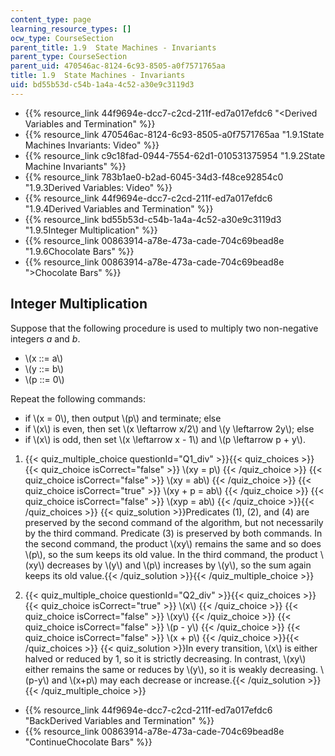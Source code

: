 ```yaml
---
content_type: page
learning_resource_types: []
ocw_type: CourseSection
parent_title: 1.9  State Machines - Invariants
parent_type: CourseSection
parent_uid: 470546ac-8124-6c93-8505-a0f7571765aa
title: 1.9  State Machines - Invariants
uid: bd55b53d-c54b-1a4a-4c52-a30e9c3119d3
---
```


*   {{% resource_link 44f9694e-dcc7-c2cd-211f-ed7a017efdc6 "\<Derived Variables and Termination" %}}
*   {{% resource_link 470546ac-8124-6c93-8505-a0f7571765aa "1.9.1State Machines Invariants: Video" %}}
*   {{% resource_link c9c18fad-0944-7554-62d1-010531375954 "1.9.2State Machine Invariants" %}}
*   {{% resource_link 783b1ae0-b2ad-6045-34d3-f48ce92854c0 "1.9.3Derived Variables: Video" %}}
*   {{% resource_link 44f9694e-dcc7-c2cd-211f-ed7a017efdc6 "1.9.4Derived Variables and Termination" %}}
*   {{% resource_link bd55b53d-c54b-1a4a-4c52-a30e9c3119d3 "1.9.5Integer Multiplication" %}}
*   {{% resource_link 00863914-a78e-473a-cade-704c69bead8e "1.9.6Chocolate Bars" %}}
*   {{% resource_link 00863914-a78e-473a-cade-704c69bead8e "\>Chocolate Bars" %}}

Integer Multiplication
----------------------

  

Suppose that the following procedure is used to multiply two non-negative integers _a_ and _b_.

*   \\(x ::= a\\)
*   \\(y ::= b\\)
*   \\(p ::= 0\\)

Repeat the following commands:

*   if \\(x = 0\\), then output \\(p\\) and terminate; else
*   if \\(x\\) is even, then set \\(x \\leftarrow x/2\\) and \\(y \\leftarrow 2y\\); else
*   if \\(x\\) is odd, then set \\(x \\leftarrow x - 1\\) and \\(p \\leftarrow p + y\\).

  

1.  {{< quiz_multiple_choice questionId="Q1_div" >}}{{< quiz_choices >}}{{< quiz_choice isCorrect="false" >}}&nbsp;\\(xy = p\\)&nbsp;{{< /quiz_choice >}}
    {{< quiz_choice isCorrect="false" >}}&nbsp;\\(xy = ab\\)&nbsp;{{< /quiz_choice >}}
    {{< quiz_choice isCorrect="true" >}}&nbsp;\\(xy + p = ab\\)&nbsp;{{< /quiz_choice >}}
    {{< quiz_choice isCorrect="false" >}}&nbsp;\\(xyp = ab\\)&nbsp;{{< /quiz_choice >}}{{< /quiz_choices >}}
    {{< quiz_solution >}}Predicates (1), (2), and (4) are preserved by the second command of the algorithm, but not necessarily by the third command. Predicate (3) is preserved by both commands. In the second command, the product \\(xy\\) remains the same and so does \\(p\\), so the sum keeps its old value. In the third command, the product \\(xy\\) decreases by \\(y\\) and \\(p\\) increases by \\(y\\), so the sum again keeps its old value.{{< /quiz_solution >}}{{< /quiz_multiple_choice >}}
  
3.  {{< quiz_multiple_choice questionId="Q2_div" >}}{{< quiz_choices >}}{{< quiz_choice isCorrect="true" >}}&nbsp;\\(x\\)&nbsp;{{< /quiz_choice >}}
    {{< quiz_choice isCorrect="false" >}}&nbsp;\\(xy\\)&nbsp;{{< /quiz_choice >}}
    {{< quiz_choice isCorrect="false" >}}&nbsp;\\(p - y\\)&nbsp;{{< /quiz_choice >}}
    {{< quiz_choice isCorrect="false" >}}&nbsp;\\(x + p\\)&nbsp;{{< /quiz_choice >}}{{< /quiz_choices >}}
    {{< quiz_solution >}}In every transition, \\(x\\) is either halved or reduced by 1, so it is strictly decreasing. In contrast, \\(xy\\) either remains the same or reduces by \\(y\\), so it is weakly decreasing. \\(p-y\\) and \\(x+p\\) may each decrease or increase.{{< /quiz_solution >}}{{< /quiz_multiple_choice >}}

*   {{% resource_link 44f9694e-dcc7-c2cd-211f-ed7a017efdc6 "BackDerived Variables and Termination" %}}
*   {{% resource_link 00863914-a78e-473a-cade-704c69bead8e "ContinueChocolate Bars" %}}